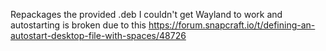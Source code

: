 Repackages the provided .deb
I couldn't get Wayland to work and autostarting is broken due to this https://forum.snapcraft.io/t/defining-an-autostart-desktop-file-with-spaces/48726
